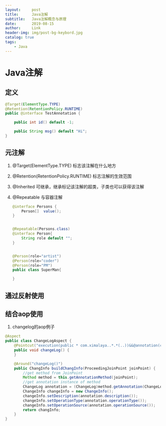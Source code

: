 ```yaml
---
layout:     post
title:      Java注解
subtitle:   Java注解概念与原理
date:       2019-08-15
author:     Link
header-img: img/post-bg-keybord.jpg
catalog: true
tags:
    - Java
---
```

# Java注解

## 定义

```java
@Target(ElementType.TYPE)
@Retention(RetentionPolicy.RUNTIME)
public @interface TestAnnotation {

    public int id() default -1;

    public String msg() default "Hi";
}
```

## 元注解

1. @Target(ElementType.TYPE) 标志该注解在什么地方
2. @Retention(RetentionPolicy.RUNTIME) 标志注解的生效范围
3. @Inherited 可继承，继承标记该注解的超类，子类也可以获得该注解
4. @Repeatable 与容器注解

    ```java
    @interface Persons {
        Person[]  value();
    }


    @Repeatable(Persons.class)
    @interface Person{
        String role default "";
    }


    @Person(role="artist")
    @Person(role="coder")
    @Person(role="PM")
    public class SuperMan{

    }
    ```

## 通过反射使用

## 结合aop使用

1. changelog的aop例子

```java
@Aspect
public class ChangeLogAspect {
    @Pointcut("execution(public * com.ximalaya..*.*(..))&&@annotation(com.ximalaya.platform.changelog.annotation.ChangeLog)")
    public void changeLog() {
    }

    @Around("changeLog()")
    public ChangInfo buildChangInfo(ProceedingJoinPoint joinPoint) {
        //get method from JoinPoint
        Method method = this.getAnnotationMethod(joinPoint);
        //get annotation instance of method
        ChangeLog annotation = (ChangeLog)method.getAnnotation(ChangeLog.class);
        ChangeInfo changeInfo = new ChangeInfo();
        changeInfo.setDescription(annotation.description());
        changeInfo.setOperationType(annotation.operationType());
        changeInfo.setOperationSource(annotation.operationSource());
        return changInfo;
    }
}
```
